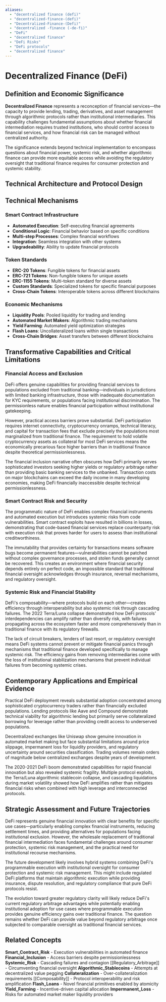 ```yaml
---
aliases:
  - "decentralized finance (defi)"
  - "decentralized-finance-(defi)"
  - "Decentralized-Finance-(Defi)"
  - "decentralized -finance (-de-fi)"
  - "DeFi"
  - "decentralized finance"
  - "DeFi Risks"
  - "DeFi protocols"
  - "decentralized finance"
---
```


# Decentralized Finance (DeFi)

## Definition and Economic Significance

**Decentralized Finance** represents a reconception of financial services—the capacity to provide lending, trading, derivatives, and asset management through algorithmic protocols rather than institutional intermediaries. This capability challenges fundamental assumptions about whether financial intermediation requires trusted institutions, who should control access to financial services, and how financial risk can be managed without centralized authority.

The significance extends beyond technical implementation to encompass questions about financial power, systemic risk, and whether algorithmic finance can provide more equitable access while avoiding the regulatory oversight that traditional finance requires for consumer protection and systemic stability.

## Technical Architecture and Protocol Design

## Technical Mechanisms

### Smart Contract Infrastructure
- **Automated Execution**: Self-executing financial agreements
- **Conditional Logic**: Financial behavior based on specific conditions
- **Multi-step Processes**: Complex financial workflows
- **Integration**: Seamless integration with other systems
- **Upgradeability**: Ability to update financial protocols

### Token Standards
- **ERC-20 Tokens**: Fungible tokens for financial assets
- **ERC-721 Tokens**: Non-fungible tokens for unique assets
- **ERC-1155 Tokens**: Multi-token standard for diverse assets
- **Custom Standards**: Specialized tokens for specific financial purposes
- **Cross-Chain Tokens**: Interoperable tokens across different blockchains

### Economic Mechanisms
- **Liquidity Pools**: Pooled liquidity for trading and lending
- **Automated Market Makers**: Algorithmic trading mechanisms
- **Yield Farming**: Automated yield optimization strategies
- **Flash Loans**: Uncollateralized loans within single transactions
- **Cross-Chain Bridges**: Asset transfers between different blockchains

## Transformative Capabilities and Critical Limitations

### Financial Access and Exclusion

DeFi offers genuine capabilities for providing financial services to populations excluded from traditional banking—individuals in jurisdictions with limited banking infrastructure, those with inadequate documentation for KYC requirements, or populations facing institutional discrimination. The permissionless nature enables financial participation without institutional gatekeeping.

However, practical access barriers prove substantial. DeFi participation requires internet connectivity, cryptocurrency onramps, technical literacy, and capital for transaction fees that exclude precisely the populations most marginalized from traditional finance. The requirement to hold volatile cryptocurrency assets as collateral for most DeFi services means the economically precarious face higher barriers than in traditional finance despite theoretical permissionlessness.

The financial inclusion narrative often obscures how DeFi primarily serves sophisticated investors seeking higher yields or regulatory arbitrage rather than providing basic banking services to the unbanked. Transaction costs on major blockchains can exceed the daily income in many developing economies, making DeFi financially inaccessible despite technical permissionlessness.

### Smart Contract Risk and Security

The programmatic nature of DeFi enables complex financial instruments and automated execution but introduces systemic risks from code vulnerabilities. Smart contract exploits have resulted in billions in losses, demonstrating that code-based financial services replace counterparty risk with execution risk that proves harder for users to assess than institutional creditworthiness.

The immutability that provides certainty for transactions means software bugs become permanent features—vulnerabilities cannot be patched without complex governance processes, and stolen funds generally cannot be recovered. This creates an environment where financial security depends entirely on perfect code, an impossible standard that traditional financial oversight acknowledges through insurance, reversal mechanisms, and regulatory oversight.

### Systemic Risk and Financial Stability

DeFi's composability—where protocols build on each other—creates efficiency through interoperability but also systemic risk through cascading failures. The 2022 Terra/Luna collapse demonstrated how DeFi protocols' interdependencies can amplify rather than diversify risk, with failures propagating across the ecosystem faster and more comprehensively than in traditional finance with its regulatory firewalls.

The lack of circuit breakers, lenders of last resort, or regulatory oversight means DeFi systems cannot prevent or mitigate financial panics through mechanisms that traditional finance developed specifically to manage systemic risk. The efficiency gains from removing intermediaries come with the loss of institutional stabilization mechanisms that prevent individual failures from becoming systemic crises.

## Contemporary Applications and Empirical Evidence

Practical DeFi deployment reveals substantial adoption concentrated among sophisticated cryptocurrency traders rather than financially excluded populations. Lending protocols like Aave and Compound demonstrate technical viability for algorithmic lending but primarily serve collateralized borrowing for leverage rather than providing credit access to underserved populations.

Decentralized exchanges like Uniswap show genuine innovation in automated market making but face substantial limitations around price slippage, impermanent loss for liquidity providers, and regulatory uncertainty around securities classification. Trading volumes remain orders of magnitude below centralized exchanges despite years of development.

The 2020-2021 DeFi boom demonstrated capabilities for rapid financial innovation but also revealed systemic fragility. Multiple protocol exploits, the Terra/Luna algorithmic stablecoin collapse, and cascading liquidations during market volatility showed how DeFi amplifies rather than mitigates financial risks when combined with high leverage and interconnected protocols.

## Strategic Assessment and Future Trajectories

DeFi represents genuine financial innovation with clear benefits for specific use cases—particularly enabling complex financial instruments, reducing settlement times, and providing alternatives for populations facing institutional exclusion. However, the wholesale replacement of traditional financial intermediation faces fundamental challenges around consumer protection, systemic risk management, and the practical need for institutional recourse mechanisms.

The future development likely involves hybrid systems combining DeFi's programmable execution with institutional oversight for consumer protection and systemic risk management. This might include regulated DeFi platforms that maintain algorithmic execution while providing insurance, dispute resolution, and regulatory compliance that pure DeFi protocols resist.

The evolution toward greater regulatory clarity will likely reduce DeFi's current regulatory arbitrage advantages while potentially enabling institutional adoption for use cases where programmable execution provides genuine efficiency gains over traditional finance. The question remains whether DeFi can provide value beyond regulatory arbitrage once subjected to comparable oversight as traditional financial services.

## Related Concepts

**Smart_Contract_Risk** - Execution vulnerabilities in automated finance
**Financial_Inclusion** - Access barriers despite permissionlessness
**Systemic_Risk** - Cascading failures and contagion
[[Regulatory_Arbitrage]] - Circumventing financial oversight
**Algorithmic_Stablecoins** - Attempts at decentralized value pegging
**Collateralization** - Over-collateralization requirements
[[Composability]] - Protocol interoperability and risk amplification
**Flash_Loans** - Novel financial primitives enabled by atomicity
**Yield_Farming** - Incentive-driven capital allocation
**Impermanent_Loss** - Risks for automated market maker liquidity providers